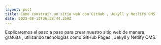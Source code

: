 ```yaml
---
layout: post
title: Cómo construir un sitio web con GitHub , Jekyll y Netlify CMS
date: 2022-08-13T06:38:44.259Z
---
```

Explicaremos el paso a paso para crear nuestro sitio web de manera gratuita , utilizando tecnologías como GitHub Pages , Jekyll y Netlify CMS.